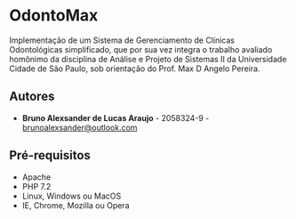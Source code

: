 # OdontoMax
Implementação de um Sistema de Gerenciamento de Clínicas Odontológicas simplificado, que por sua vez integra o trabalho avaliado homônimo da disciplina de Análise e Projeto de Sistemas II da Universidade Cidade de São Paulo, sob orientação do Prof. Max D Angelo Pereira.

## Autores
- **Bruno Alexsander de Lucas Araujo** - 2058324-9 - brunoalexsander@outlook.com

## Pré-requisitos 
- Apache
- PHP 7.2
- Linux, Windows ou MacOS
- IE, Chrome, Mozilla ou Opera
